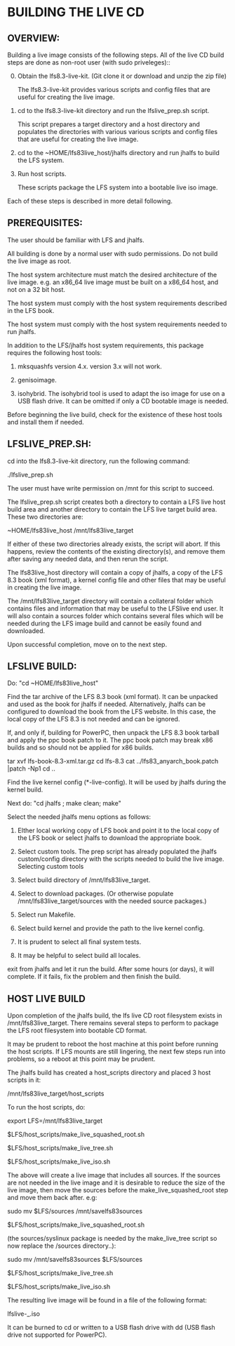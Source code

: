 
# BUILDING THE LIVE CD

## OVERVIEW:

   Building a live image consists of the following steps.  All of the live CD build
   steps are done as non-root user (with sudo priveleges)::

   0) Obtain the lfs8.3-live-kit.  (Git clone it or download and unzip the zip file)

      The lfs8.3-live-kit provides various scripts and config files that are
      useful for creating the live image.
     
   1) cd to the lfs8.3-live-kit directory and run the lfslive_prep.sh script.   
 
      This script prepares a target directory and a host directory and
      populates the directories with various various scripts and 
      config files that are useful for creating the live image.
      
   2) cd to the ~HOME/lfs83live_host/jhalfs directory and run jhalfs to build
      the LFS system.

   3) Run host scripts.

      These scripts package the LFS system into a bootable live iso
      image.

   Each of these steps is described in more detail following.


## PREREQUISITES:

   The user should be familiar with LFS and jhalfs.  

   All building is done by a normal user with sudo permissions.   Do
   not build the live image as root.   

   The host system architecture must match the desired architecture of
   the live image.  e.g.  an x86_64 live image must be built on a
   x86_64 host, and not on a 32 bit host.

   The host system must comply with the host system requirements 
   described in the LFS book.

   The host system must comply with the host system requirements 
   needed to run jhalfs.

   In addition to the LFS/jhalfs host system requirements, this package
   requires the following host tools:

   1) mksquashfs version 4.x.   version 3.x will not work.

   2) genisoimage.   

   3) isohybrid.   The isohybrid tool is used to adapt the iso image for
      use on a USB flash drive.   It can be omitted if only a CD bootable
      image is needed.

   Before beginning the live build, check for the existence of these
   host tools and install them if needed.

   

## LFSLIVE_PREP.SH:


   cd into the lfs8.3-live-kit directory, run the following command:

   ./lfslive_prep.sh

   The user must have write permission on /mnt for this script to 
   succeed.

   The lfslive_prep.sh script creates both a directory to contain
   a LFS live host build area and another directory to contain
   the LFS live target build area.   These two directories are:

   ~HOME/lfs83live_host
   /mnt/lfs83live_target

   If either of these two directories already exists, the script
   will abort.   If this happens, review the contents of the existing
   directory(s), and remove them after saving any needed data, and
   then rerun the script.

   The lfs83live_host directory will contain a copy of jhalfs, a copy of the LFS
   8.3 book (xml format), a kernel config file and other files that may
   be useful in creating the live image.

   The /mnt/lfs83live_target directory will contain a collateral folder
   which contains files and information that may be useful to the LFSlive 
   end user.   It will also contain a sources folder which contains  several
   files which will be needed during the LFS image build and cannot be
   easily found and downloaded.

   Upon successful completion, move on to the next step.



## LFSLIVE BUILD:

   Do: "cd ~HOME/lfs83live_host" 

   Find the tar archive of the LFS 8.3 book (xml format).   It can
   be unpacked and used as the book for jhalfs if needed.   Alternatively,
   jhalfs can be configured to download the book from the LFS website.  In
   this case, the local copy of the LFS 8.3 is not needed and can be 
   ignored.

   If, and only if,  building for PowerPC, then unpack the LFS 8.3 book 
   tarball and apply the ppc book patch to it.  The ppc book patch
   may break x86 builds and so should not be applied for x86 builds.

   tar xvf lfs-book-8.3-xml.tar.gz
   cd lfs-8.3
   cat ../lfs83_anyarch_book.patch |patch -Np1
   cd ..

   Find the live kernel config (*-live-config).   It will be used by
   jhalfs during the kernel build.

   Next do: "cd jhalfs ; make clean; make"

   Select the needed jhalfs menu options as follows:

   1) EIther local working copy of LFS book and point it to the local copy
      of the LFS book or select jhalfs to download the appropriate book.

   2) Select custom tools.  The prep script has already populated the jhalfs
      custom/config directory with the scripts needed to build the live
      image.  Selecting custom tools 

   3) Select build directory of /mnt/lfs83live_target.

   4) Select to download packages. 
      (Or otherwise populate /mnt/lfs83live_target/sources with the needed source packages.)

   5) Select run Makefile.

   6) Select build kernel and provide the path to the live kernel config.

   7) It is prudent to select all final system tests.

   8) It may be helpful to select build all locales.

   exit from jhalfs and let it run the build.   After some hours 
   (or days), it will complete.   If it fails, fix the problem and 
   then finish the build.



## HOST LIVE BUILD

   Upon completion of the jhalfs build, the lfs live CD root filesystem
   exists in /mnt/lfs83live_target.  There remains several steps to 
   perform to package the LFS root filesystem into bootable CD format.

   It may be prudent to reboot the host machine at this point before
   running the host scripts.   If LFS mounts are still lingering, 
   the next few steps run into problems, so a reboot at this point
   may be prudent.

   The jhalfs build has created a host_scripts directory and placed
   3 host scripts in it:

   /mnt/lfs83live_target/host_scripts

   To run the host scripts, do:

   export LFS=/mnt/lfs83live_target

   $LFS/host_scripts/make_live_squashed_root.sh

   $LFS/host_scripts/make_live_tree.sh

   $LFS/host_scripts/make_live_iso.sh


   The above will create a live image that includes all sources.   If
   the sources are not needed in the live image and it is desirable 
   to reduce the size of the live image, then move the sources before 
   the make_live_squashed_root step and move them back after.  e.g:

   sudo mv $LFS/sources /mnt/savelfs83sources

   $LFS/host_scripts/make_live_squashed_root.sh

   (the sources/syslinux package is needed by the make_live_tree script
    so now replace the /sources directory..):

   sudo mv /mnt/savelfs83sources $LFS/sources 
   
   $LFS/host_scripts/make_live_tree.sh

   $LFS/host_scripts/make_live_iso.sh


The resulting live image will be found in a file of the following format:

lfslive-<ARCH>_<DATE>.iso

It can be burned to cd or written to a USB flash drive with dd (USB 
flash drive not supported for PowerPC).




